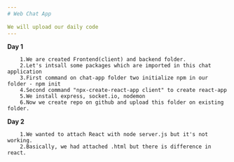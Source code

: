 ```yaml
---
# Web Chat App
        
We will upload our daily code 
---
```

**Day 1**

        1.We are created Frontend(client) and backend folder.
        2.Let's intsall some packages which are imported in this chat application
        3.First command on chat-app folder two initialize npm in our folder - npm init
        4.Second command "npx-create-react-app client" to create react-app
        5.We install express, socket.io, nodemon
        6.Now we create repo on github and upload this folder on existing folder.

**Day 2** 
        
        1.We wanted to attach React with node server.js but it's not working.
        2.Basically, we had attached .html but there is difference in react.
        